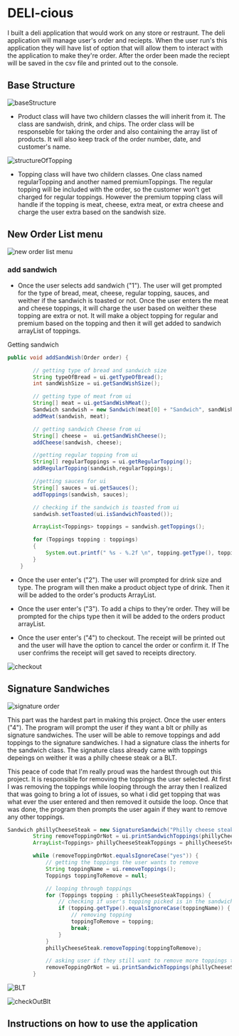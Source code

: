 # DELI-cious
I built a deli application that would work on any store or restraunt. The deli application will manage user's order and reciepts. When the user run's this application they will have list of option that will allow them to interact with the application to make they're order. After the order been made the reciept will be saved in the csv file and printed out to the console.

## Base Structure
![baseStructure](images/baseStructure2.png)

* Product class will have two childern classes the will inherit from it. The class are sandwish, drink, and chips. The order class will be responseble for taking the order and also containing the array list of products. It will also keep track of the order number, date, and customer's name.

![structureOfTopping](images/toppingBaseStructure.png)

* Topping class will have two childern classes. One class named regularTopping and another named premiumToppings. The regular topping will be included with the order, so the customer won't get charged for regular toppings. However the premium topping class will handle if the topping is meat, cheese, extra meat, or extra cheese and charge the user extra based on the sandwish size.

## New Order List menu
![new order list menu](images/newOrderListMenu.png)

### add sandwich
* Once the user selects add sandwich ("1"). The user will get prompted for the type of bread, meat, cheese, regular topping, sauces, and weither if the sandwich is toasted or not. Once the user enters the meat and cheese toppings, it will charge the user based on weither these topping are extra or not. It will make a object topping for regular and premium based on the topping and then it will get added to sandwich arrayList of toppings.

Getting sandwich

```java
public void addSandWish(Order order) {

        // getting type of bread and sandwich size
        String typeOfBread = ui.getTypeOfBread();
        int sandWishSize = ui.getSandWishSize();

        // getting type of meat from ui
        String[] meat = ui.getSandWishMeat();
        Sandwich sandwish = new Sandwich(meat[0] + "Sandwich", sandWishSize, typeOfBread);
        addMeat(sandwish, meat);

        // getting sandwich Cheese from ui
        String[] cheese =  ui.getSandWishCheese();
        addCheese(sandwish, cheese);

        //getting regular topping from ui
        String[] regularToppings = ui.getRegularTopping();
        addRegularTopping(sandwish,regularToppings);

        //getting sauces for ui
        String[] sauces = ui.getSauces();
        addToppings(sandwish, sauces);

        // checking if the sandwich is toasted from ui
        sandwish.setToasted(ui.isSandwichToasted());

        ArrayList<Toppings> toppings = sandwish.getToppings();

        for (Toppings topping : toppings)
        {
            System.out.printf(" %s - %.2f \n", topping.getType(), topping.getPrice());
        }
    }
```

* Once the user enter's ("2"). The user will prompted for drink size and type. The program will then make a product object type of drink. Then it will be added to the order's products ArrayList.

* Once the user enter's ("3"). To add a chips to they're order. They will be prompted for the chips type then it will be added to the orders product arrayList. 

* Once the user enter's ("4") to checkout. The receipt will be printed out and the user will have the option to cancel the order or confirm it. If The user confrims the receipt will get saved to receipts directory.

![checkout](images/checkOut.png)

## Signature Sandwiches

![signature order](images/signatureOrder.png)

This part was the hardest part in making this project. Once the user enters ("4"). The program will prompt the user if they want a blt or philly as signature sandwiches. The user will be able to remove toppings and add toppings to the signature sandwiches. I had a signature class the inherts for the sandwich class. The signature class already came with toppings depeings on weither it was a philly cheese steak or a BLT.

This peace of code that I'm really proud was the hardest through out this project. It is responsible for removing the toppings the user selected. At first I was removing the toppings while looping through the array then I realized that was going to bring a lot of issues, so what i did get topping that was what ever the user entered and then removed it outside the loop. Once that was done, the program then prompts the user again if they want to remove any other toppings.


```Java
Sandwich phillyCheeseSteak = new SignatureSandwich("Philly cheese steak", 8, "White");
        String removeToppingOrNot = ui.printSandwichToppings(phillyCheeseSteak.getToppings());
        ArrayList<Toppings> phillyCheeseSteakToppings = phillyCheeseSteak.getToppings();

        while (removeToppingOrNot.equalsIgnoreCase("yes")) {
            // getting the toppings the user wants to remove
            String toppingName = ui.removeToppings();
            Toppings toppingToRemove = null;

            // looping through toppings
            for (Toppings topping : phillyCheeseSteakToppings) {
                // checking if user's topping picked is in the sandwich topping
                if (topping.getType().equalsIgnoreCase(toppingName)) {
                    // removing topping
                    toppingToRemove = topping;
                    break;
                }
            }
            phillyCheeseSteak.removeTopping(toppingToRemove);

            // asking user if they still want to remove more toppings to break out the loop
            removeToppingOrNot = ui.printSandwichToppings(phillyCheeseSteak.getToppings());
        }
```

![BLT](images/Blt.png)

![checkOutBlt](images/checkOutBlt.png)

## Instructions on how to use the application